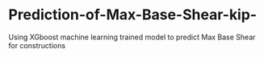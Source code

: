 # Prediction-of-Max-Base-Shear-kip-
Using XGboost machine learning trained model to predict  Max Base Shear for constructions
